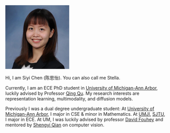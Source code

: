 <!-- # Welcome -->

<!-- ![](heading.jpg) -->
<!-- I took this picture in Ushuaia by chance. It's so lovely. -->

<!-- ------ -->
<!-- ## About Me -->

<img src="Self/IMG_3340 copy.JPG" alt="me" width="200"/> 

Hi, I am Siyi Chen (陈思怡). You can also call me Stella.

Currently, I am an ECE PhD student in [University of Michigan-Ann Arbor](https://cse.engin.umich.edu/), luckily advised by Professor [Qing Qu](https://qingqu.engin.umich.edu/). My research interests are representation learning, multimodality, and diffusion models.

Previously I was a dual degree undergraduate student: At [University of Michigan-Ann Arbor](https://cse.engin.umich.edu/), I major in CSE & minor in Mathematics. At [UMJI](https://www.ji.sjtu.edu.cn/), [SJTU](https://en.sjtu.edu.cn/), I major in ECE. At UM, I was luckily advised by professor [David Fouhey](https://web.eecs.umich.edu/~fouhey/) and mentored by [Shengyi Qian](https://jasonqsy.github.io/) on computer vision.

<!-- ------ -->
<!-- ## Resources -->

<!-- 1. [Research](research.md) -->

<!-- 2. [Project](project.md) -->

<!-- 3. [Teaching](teaching.md) -->

<!-- 4. [Game](game.md) -->

<!-- 5. [Miscellaneous](miscellaneous.md) -->
